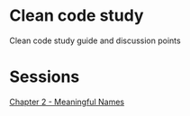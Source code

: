 # Clean code study
Clean code study guide and discussion points

# Sessions

[Chapter 2 - Meaningful Names](Chapter-2.md)
